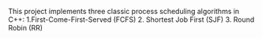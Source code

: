This project implements three classic process scheduling algorithms in C++:
1.First-Come-First-Served (FCFS)
2. Shortest Job First (SJF)
3. Round Robin (RR)
